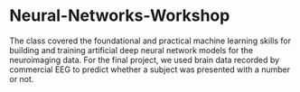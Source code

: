 # Neural-Networks-Workshop

The class covered the foundational and practical machine learning skills for building and training artificial deep neural network models for the neuroimaging data.
For the final project, we used brain data recorded by commercial EEG to predict whether a subject was presented with a number or not. 
